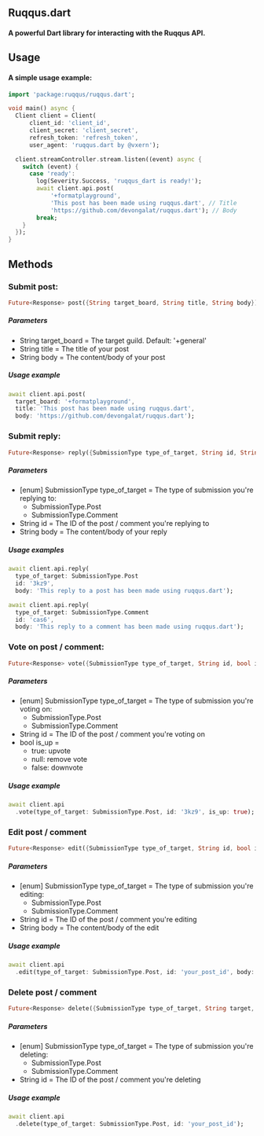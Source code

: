 ## Ruqqus.dart
#### A powerful Dart library for interacting with the Ruqqus API.

## Usage

#### A simple usage example:

```dart
import 'package:ruqqus/ruqqus.dart';

void main() async {
  Client client = Client(
      client_id: 'client_id',
      client_secret: 'client_secret',
      refresh_token: 'refresh_token',
      user_agent: 'ruqqus.dart by @vxern');

  client.streamController.stream.listen((event) async {
    switch (event) {
      case 'ready':
        log(Severity.Success, 'ruqqus_dart is ready!');
        await client.api.post(
            '+formatplayground',
            'This post has been made using ruqqus.dart', // Title
            'https://github.com/devongalat/ruqqus.dart'); // Body
        break;
    }
  });
}
```

## Methods

### **Submit post:**
```dart
Future<Response> post({String target_board, String title, String body}) async
```
##### Parameters
- String target_board = The target guild. Default: '+general'
- String title = The title of your post
- String body = The content/body of your post

##### Usage example
```dart
await client.api.post(
  target_board: '+formatplayground',
  title: 'This post has been made using ruqqus.dart',
  body: 'https://github.com/devongalat/ruqqus.dart');
```

### **Submit reply:**
```dart
Future<Response> reply({SubmissionType type_of_target, String id, String body}) async
```
##### Parameters
- [enum] SubmissionType type_of_target = The type of submission you're replying to:
  - SubmissionType.Post
  - SubmissionType.Comment
- String id = The ID of the post / comment you're replying to
- String body = The content/body of your reply

##### Usage examples
```dart
await client.api.reply(
  type_of_target: SubmissionType.Post
  id: '3kz9',
  body: 'This reply to a post has been made using ruqqus.dart');
```
```dart
await client.api.reply(
  type_of_target: SubmissionType.Comment
  id: 'cas6',
  body: 'This reply to a comment has been made using ruqqus.dart');
```

### **Vote on post / comment:**
```dart
Future<Response> vote({SubmissionType type_of_target, String id, bool isUp}) async
```
##### Parameters
- [enum] SubmissionType type_of_target = The type of submission you're voting on:
  - SubmissionType.Post
  - SubmissionType.Comment
- String id = The ID of the post / comment you're voting on
- bool is_up = 
  - true: upvote
  - null: remove vote
  - false: downvote

##### Usage example
```dart
await client.api
  .vote(type_of_target: SubmissionType.Post, id: '3kz9', is_up: true);
```

### **Edit post / comment**
```dart
Future<Response> edit({SubmissionType type_of_target, String id, bool isUp}) async
```
##### Parameters
- [enum] SubmissionType type_of_target = The type of submission you're editing:
  - SubmissionType.Post
  - SubmissionType.Comment
- String id = The ID of the post / comment you're editing
- String body = The content/body of the edit

##### Usage example
```dart
await client.api
  .edit(type_of_target: SubmissionType.Post, id: 'your_post_id', body: 'This is my edit');
```

### **Delete post / comment**
```dart
Future<Response> delete({SubmissionType type_of_target, String target, bool isUp}) async
```
##### Parameters
- [enum] SubmissionType type_of_target = The type of submission you're deleting:
  - SubmissionType.Post
  - SubmissionType.Comment
- String id = The ID of the post / comment you're deleting

##### Usage example
```dart
await client.api
  .delete(type_of_target: SubmissionType.Post, id: 'your_post_id');
```
